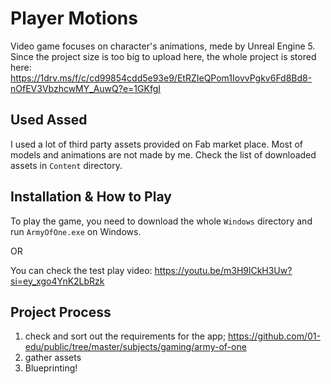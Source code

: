 # Player Motions

Video game focuses on character's animations, mede by Unreal Engine 5. Since the project size is too big to upload here, the whole project is stored here: https://1drv.ms/f/c/cd99854cdd5e93e9/EtRZIeQPom1IovvPgkv6Fd8Bd8-nOfEV3VbzhcwMY_AuwQ?e=1GKfgI

## Used Assed
I used a lot of third party assets provided on Fab market place. Most of models and animations are not made by me. Check the list of downloaded assets in `Content` directory.

## Installation & How to Play
To play the game, you need to download the whole `Windows` directory and run `ArmyOfOne.exe` on Windows.

OR 

You can check the test play video: https://youtu.be/m3H9lCkH3Uw?si=ey_xgo4YnK2LbRzk

## Project Process
1. check and sort out the requirements for the app; https://github.com/01-edu/public/tree/master/subjects/gaming/army-of-one
2. gather assets
3. Blueprinting!
